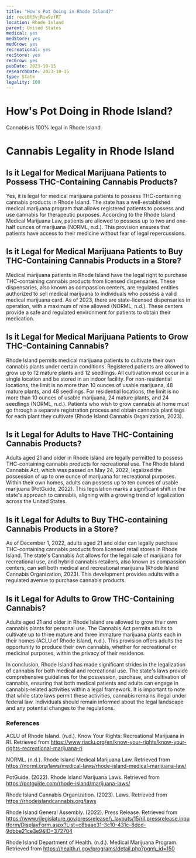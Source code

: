 ```yaml
---
title: "How's Pot Doing in Rhode Island?"
id: reccBt5vjRiw9zfRT
location: Rhode Island
parent: United States
medical: yes
medStore: yes
medGrow: yes
recreational: yes
recStore: yes
recGrow: yes
pubDate: 2023-10-15
researchDate: 2023-10-15
type: State
legality: 100
---
```


# How's Pot Doing in Rhode Island?

<p class="howsit">Cannabis is 100% legal in Rhode Island</p>

# Cannabis Legality in Rhode Island

## Is it Legal for Medical Marijuana Patients to Possess THC-Containing Cannabis Products?

Yes, it is legal for medical marijuana patients to possess THC-containing cannabis products in Rhode Island. The state has a well-established medical marijuana program that allows registered patients to possess and use cannabis for therapeutic purposes. According to the Rhode Island Medical Marijuana Law, patients are allowed to possess up to two and one-half ounces of marijuana (NORML, n.d.). This provision ensures that patients have access to their medicine without fear of legal repercussions.

## Is it Legal for Medical Marijuana Patients to Buy THC-Containing Cannabis Products in a Store?

Medical marijuana patients in Rhode Island have the legal right to purchase THC-containing cannabis products from licensed dispensaries. These dispensaries, also known as compassion centers, are regulated entities authorized to sell medical marijuana to individuals who possess a valid medical marijuana card. As of 2023, there are state-licensed dispensaries in operation, with a maximum of nine allowed (NORML, n.d.). These centers provide a safe and regulated environment for patients to obtain their medication.

## Is it Legal for Medical Marijuana Patients to Grow THC-Containing Cannabis?

Rhode Island permits medical marijuana patients to cultivate their own cannabis plants under certain conditions. Registered patients are allowed to grow up to 12 mature plants and 12 seedlings. All cultivation must occur in a single location and be stored in an indoor facility. For non-residential locations, the limit is no more than 10 ounces of usable marijuana, 48 mature plants, and 48 seedlings. For residential locations, the limit is no more than 10 ounces of usable marijuana, 24 mature plants, and 24 seedlings (NORML, n.d.). Patients who wish to grow cannabis at home must go through a separate registration process and obtain cannabis plant tags for each plant they cultivate (Rhode Island Cannabis Organization, 2023).

## Is it Legal for Adults to Have THC-Containing Cannabis Products?

Adults aged 21 and older in Rhode Island are legally permitted to possess THC-containing cannabis products for recreational use. The Rhode Island Cannabis Act, which was passed on May 24, 2022, legalized the possession of up to one ounce of marijuana for recreational purposes. Within their own homes, adults can possess up to ten ounces of usable marijuana (PotGuide, 2022). This legislation marks a significant shift in the state's approach to cannabis, aligning with a growing trend of legalization across the United States.

## Is it Legal for Adults to Buy THC-containing Cannabis Products in a Store?

As of December 1, 2022, adults aged 21 and older can legally purchase THC-containing cannabis products from licensed retail stores in Rhode Island. The state's Cannabis Act allows for the legal sale of marijuana for recreational use, and hybrid cannabis retailers, also known as compassion centers, can sell both medical and recreational marijuana (Rhode Island Cannabis Organization, 2023). This development provides adults with a regulated avenue to purchase cannabis products.

## Is it Legal for Adults to Grow THC-Containing Cannabis?

Adults aged 21 and older in Rhode Island are allowed to grow their own cannabis plants for personal use. The Cannabis Act permits adults to cultivate up to three mature and three immature marijuana plants each in their homes (ACLU of Rhode Island, n.d.). This provision offers adults the opportunity to produce their own cannabis, whether for recreational or medicinal purposes, within the privacy of their residence.

In conclusion, Rhode Island has made significant strides in the legalization of cannabis for both medical and recreational use. The state's laws provide comprehensive guidelines for the possession, purchase, and cultivation of cannabis, ensuring that both medical patients and adults can engage in cannabis-related activities within a legal framework. It is important to note that while state laws permit these activities, cannabis remains illegal under federal law. Individuals should remain informed about the legal landscape and any potential changes to the regulations.

### References

ACLU of Rhode Island. (n.d.). Know Your Rights: Recreational Marijuana in RI. Retrieved from https://www.riaclu.org/en/know-your-rights/know-your-rights-recreational-marijuana-ri

NORML. (n.d.). Rhode Island Medical Marijuana Law. Retrieved from https://norml.org/laws/medical-laws/rhode-island-medical-marijuana-law/

PotGuide. (2022). Rhode Island Marijuana Laws. Retrieved from https://potguide.com/rhode-island/marijuana-laws/

Rhode Island Cannabis Organization. (2023). Laws. Retrieved from https://rhodeislandcannabis.org/laws

Rhode Island General Assembly. (2022). Press Release. Retrieved from https://www.rilegislature.gov/pressrelease/\_layouts/15/ril.pressrelease.inputform/DisplayForm.aspx?List=c8baae31-3c10-431c-8dcd-9dbbe21ce3e9&ID=372704

Rhode Island Department of Health. (n.d.). Medical Marijuana Program. Retrieved from https://health.ri.gov/programs/detail.php?pgm\_id=150

